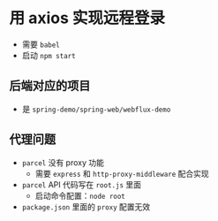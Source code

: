 # 用 axios 实现远程登录
- 需要 `babel`
- 启动 `npm start`

## 后端对应的项目
- 是 `spring-demo/spring-web/webflux-demo`

## 代理问题
- `parcel` 没有 proxy 功能
  - 需要 `express` 和 `http-proxy-middleware` 配合实现
- `parcel` API 代码写在 `root.js` 里面
  - 启动命令配置：`node root`
- `package.json` 里面的 `proxy` 配置无效